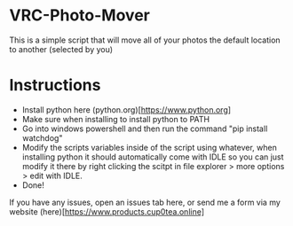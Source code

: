 # VRC-Photo-Mover
This is a simple script that will move all of your photos the default location to another (selected by you)


# Instructions

- Install python here (python.org)[https://www.python.org]
- Make sure when installing to install python to PATH
- Go into windows powershell and then run the command "pip install watchdog"
- Modify the scripts variables inside of the script using whatever, when installing python it should automatically come with IDLE so you can just modify it there by right clicking the scitpt in file explorer > more options > edit with IDLE.
- Done!

If you have any issues, open an issues tab here, or send me a form via my website (here)[https://www.products.cup0tea.online]

